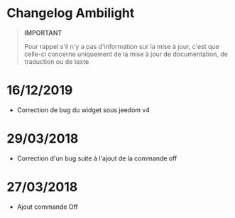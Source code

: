 # Changelog Ambilight

>**IMPORTANT**
>
>Pour rappel s'il n'y a pas d'information sur la mise à jour, c'est que celle-ci concerne uniquement de la mise à jour de documentation, de traduction ou de texte

# 16/12/2019

- Correction de bug du widget sous jeedom v4

# 29/03/2018

- Correction d'un bug suite à l'ajout de la commande off

# 27/03/2018

- Ajout commande Off
